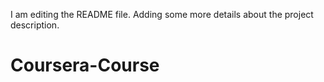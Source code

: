 I am editing the README file. Adding some more details about the project description.
# Coursera-Course
